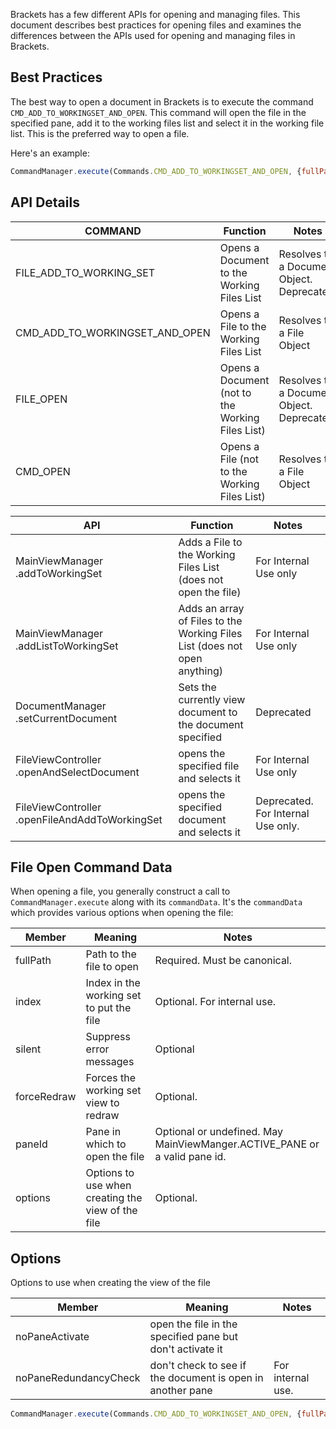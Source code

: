 Brackets has a few different APIs for opening and managing files.  This document describes best practices for opening files and examines the differences between the APIs used for opening and managing files in Brackets.

## Best Practices
The best way to open a document in Brackets is to execute the command `CMD_ADD_TO_WORKINGSET_AND_OPEN`.  This command will open the file in the specified pane, add it to the working files list and select it in the working file list.  This is the preferred way to open a file.

Here's an example:
```javascript
CommandManager.execute(Commands.CMD_ADD_TO_WORKINGSET_AND_OPEN, {fullPath: "./view/WorkingSetView.js", paneId: "first-pane"});
```


## API Details

| COMMAND | Function | Notes | 
| ------- | -------- | ----- |
| FILE_ADD_TO_WORKING_SET | Opens a Document to the Working Files List | Resolves to a Document Object. Deprecated. |
| CMD_ADD_TO_WORKINGSET_AND_OPEN | Opens a File to the Working Files List | Resolves to a File Object |
| FILE_OPEN | Opens a Document (not to the Working Files List) | Resolves to a Document Object. Deprecated. |
| CMD_OPEN | Opens a File (not to the Working Files List) | Resolves to a File Object  |


| API     | Function | Notes | 
| ------- | -------- | ----- |
| MainViewManager .addToWorkingSet | Adds a File to the Working Files List (does not open the file)| For Internal Use only |
| MainViewManager .addListToWorkingSet | Adds an array of Files to the Working Files List (does not open anything) | For Internal Use only |
| DocumentManager .setCurrentDocument | Sets the currently view document to the document specified  | Deprecated |
| FileViewController .openAndSelectDocument | opens the specified file and selects it | For Internal Use only |
| FileViewController .openFileAndAddToWorkingSet | opens the specified document and selects it | Deprecated. For Internal Use only. |



## File Open Command Data

When opening a file, you generally construct a call to `CommandManager.execute` along with its `commandData`. It's the `commandData` which provides various options when opening the file:

| Member | Meaning | Notes |
| ------ | ------- | ------- |
| fullPath | Path to the file to open | Required. Must be canonical. |
| index | Index in the working set to put the file | Optional. For internal use. |
| silent | Suppress error messages | Optional |
| forceRedraw | Forces the working set view to redraw | Optional. |
| paneId | Pane in which to open the file | Optional or undefined. May MainViewManger.ACTIVE_PANE or a valid pane id. |
| options | Options to use when creating the view of the file | Optional. |

## Options
Options to use when creating the view of the file

| Member | Meaning | Notes |
| ------ | ------- | ------- |
| noPaneActivate | open the file in the specified pane but don't activate it | |
| noPaneRedundancyCheck | don't check to see if the document is open in another pane | For internal use. |

```javascript
CommandManager.execute(Commands.CMD_ADD_TO_WORKINGSET_AND_OPEN, {fullPath: "./view/WorkingSetView.js", paneId: "first-pane"})